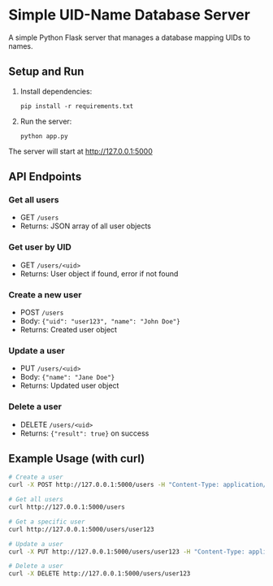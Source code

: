 # Simple UID-Name Database Server

A simple Python Flask server that manages a database mapping UIDs to names.

## Setup and Run

1. Install dependencies:
   ```
   pip install -r requirements.txt
   ```

2. Run the server:
   ```
   python app.py
   ```

The server will start at http://127.0.0.1:5000

## API Endpoints

### Get all users
- GET `/users`
- Returns: JSON array of all user objects

### Get user by UID
- GET `/users/<uid>`
- Returns: User object if found, error if not found

### Create a new user
- POST `/users`
- Body: `{"uid": "user123", "name": "John Doe"}`
- Returns: Created user object

### Update a user
- PUT `/users/<uid>`
- Body: `{"name": "Jane Doe"}`
- Returns: Updated user object

### Delete a user
- DELETE `/users/<uid>`
- Returns: `{"result": true}` on success

## Example Usage (with curl)

```bash
# Create a user
curl -X POST http://127.0.0.1:5000/users -H "Content-Type: application/json" -d '{"uid": "user123", "name": "John Doe"}'

# Get all users
curl http://127.0.0.1:5000/users

# Get a specific user
curl http://127.0.0.1:5000/users/user123

# Update a user
curl -X PUT http://127.0.0.1:5000/users/user123 -H "Content-Type: application/json" -d '{"name": "Jane Doe"}'

# Delete a user
curl -X DELETE http://127.0.0.1:5000/users/user123
``` 